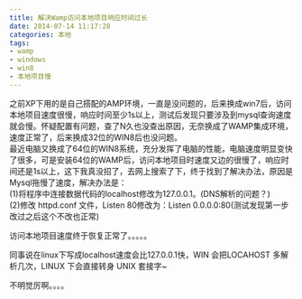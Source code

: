 ```yaml
---
title: 解决Wamp访问本地项目响应时间过长
date: 2014-07-14 11:17:28
categories: 本地
tags: 
- wamp
- windows
- win8
- 本地项目慢
---
```


之前XP下用的是自己搭配的AMP环境，一直是没问题的，后来换成win7后，访问本地项目速度很慢，响应时间至少1s以上，测试后发现只要涉及到mysql查询速度就会慢。怀疑配置有问题，查了N久也没查出原因，无奈换成了WAMP集成环境，速度正常了，后来换成32位的WIN8后也没问题。  
最近电脑又换成了64位的WIN8系统，充分发挥了电脑的性能，电脑速度明显变快了很多，可是安装64位的WAMP后，访问本地项目时速度又边的很慢了，响应时间还是1s以上，这下我真没招了，去网上搜索了下，终于找到了解决办法，原因是Mysql拖慢了速度，解决办法是：  
(1)将程序中连接数据代码的localhost修改为127.0.0.1。(DNS解析的问题？)  
(2)修改 httpd.conf 文件，Listen 80修改为：Listen 0.0.0.0:80(测试发现第一步改过之后这个不改也正常)

访问本地项目速度终于恢复正常了。。。。。

同事说在linux下写成localhost速度会比127.0.0.1快，WIN 会把LOCAHOST 多解析几次，LINUX 下会直接转身 UNIX 套接字~

不明觉厉啊。。。。
